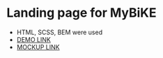 # Landing page for MyBiKE
- HTML, SCSS, BEM were used
- [DEMO LINK](https://imariash86.github.io/MyBiKE-landing/)
- [MOCKUP LINK](https://www.figma.com/file/q9NYN7OCI8KCZr7XeAzVnJ/MyBiKE-landing)

